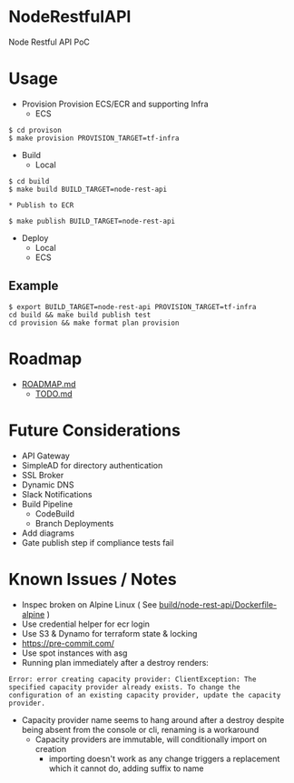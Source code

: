 # NodeRestfulAPI
Node Restful API PoC

# Usage
* Provision
Provision ECS/ECR and supporting Infra
	* ECS
```
$ cd provison
$ make provision PROVISION_TARGET=tf-infra
```
* Build
	* Local
```
$ cd build
$ make build BUILD_TARGET=node-rest-api
```
	* Publish to ECR
```
$ make publish BUILD_TARGET=node-rest-api
```
* Deploy
	* Local
	* ECS
## Example
```
$ export BUILD_TARGET=node-rest-api PROVISION_TARGET=tf-infra
cd build && make build publish test
cd provision && make format plan provision
```

# Roadmap
* [ROADMAP.md](docs/ROADMAP.md)
	* [TODO.md](docs/TODO.md)

# Future Considerations
* API Gateway
* SimpleAD for directory authentication
* SSL Broker
* Dynamic DNS
* Slack Notifications
* Build Pipeline
	* CodeBuild
	* Branch Deployments
* Add diagrams
* Gate publish step if compliance tests fail

# Known Issues / Notes
* Inspec broken on Alpine Linux ( See [build/node-rest-api/Dockerfile-alpine](build/node-rest-api/Dockerfile-alpine) )
* Use credential helper for ecr login
* Use S3 & Dynamo for terraform state & locking
* https://pre-commit.com/
* Use spot instances with asg
* Running plan immediately after a destroy renders:
```
Error: error creating capacity provider: ClientException: The specified capacity provider already exists. To change the configuration of an existing capacity provider, update the capacity provider.
```
  * Capacity provider name seems to hang around after a destroy despite being absent from the console or cli, renaming is a workaround
    * Capacity providers are immutable, will conditionally import on creation
	    * importing doesn't work as any change triggers a replacement which it cannot do, adding suffix to name
